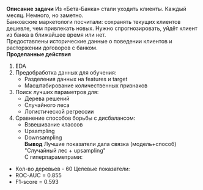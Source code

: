 **Описание задачи**
Из «Бета-Банка» стали уходить клиенты. Каждый месяц. Немного, но заметно.  
Банковские маркетологи посчитали: сохранять текущих клиентов дешевле, чем привлекать новых.
Нужно спрогнозировать, уйдёт клиент из банка в ближайшее время или нет.  
Предоставлены исторические данные о поведении клиентов и расторжении договоров с банком.  
**Проделанные действия**
1. EDA
2. Предобработка данных для обучения:
    - Разделения данных на features и target
    - Масштабирование количественных признаков
3. Поиск лучших параметров для:
    - Дерева решений
    - Случайного леса
    - Логистической регрессии
4. Сравнение способов борьбы с дисбалансом:
    - Взвешивание классов
    - Upsampling
    - Downsampling  
**Вывод**
Лучшие показатели дала связка (модель+способ) "Случайный лес + upsampling"  
С гиперпараметрами:
- Кол-во деревьев - 60
Целевые показатели:
- ROC-AUC = 0.855
- F1-score = 0.593
